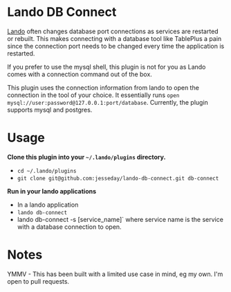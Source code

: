 # Lando DB Connect

[Lando](https://lando.dev/) often changes database port connections as services are
restarted or rebuilt.  This makes connecting with a database tool like TablePlus a pain
since the connection port needs to be changed every time the application is restarted.

If you prefer to use the mysql shell, this plugin is not for you as Lando comes with a
connection command out of the box.

This plugin uses the connection information from lando to open the connection
in the tool of your choice.  It essentially runs `open mysql://user:password@127.0.0.1:port/database`.
Currently, the plugin supports mysql and postgres.


# Usage

**Clone this plugin into your `~/.lando/plugins` directory.**

* `cd ~/.lando/plugins`
* `git clone git@github.com:jesseday/lando-db-connect.git db-connect`

**Run in your lando applications**

* In a lando application
* `lando db-connect`
* lando db-connect -s [service_name]` where service name is the service with a database
connection to open.


# Notes

YMMV - This has been built with a limited use case in mind, eg my own.  I'm open to pull requests.
